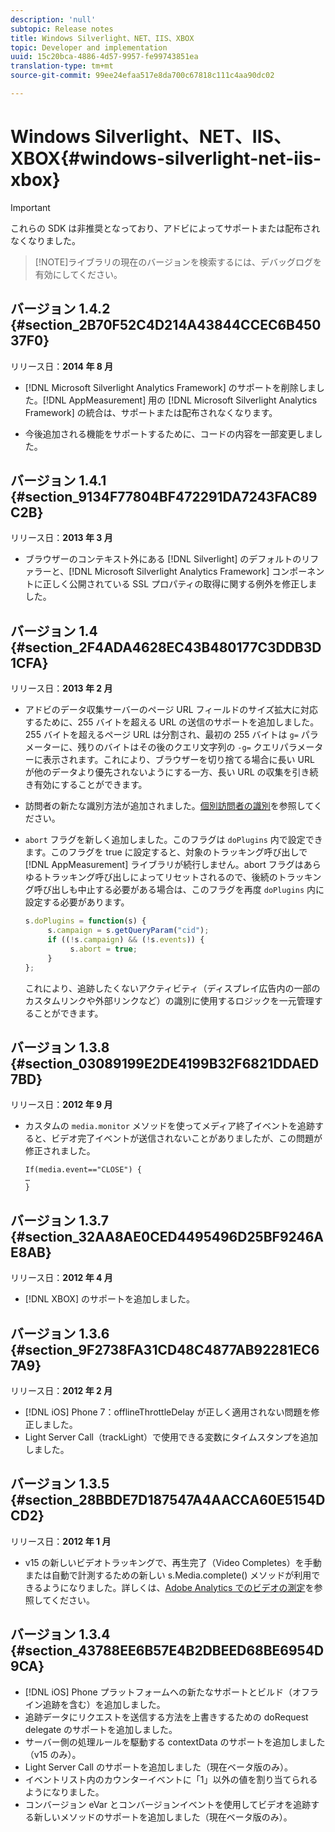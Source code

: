 ```yaml
---
description: 'null'
subtopic: Release notes
title: Windows Silverlight、NET、IIS、XBOX
topic: Developer and implementation
uuid: 15c20bca-4886-4d57-9957-fe99743851ea
translation-type: tm+mt
source-git-commit: 99ee24efaa517e8da700c67818c111c4aa90dc02

---
```



# Windows Silverlight、NET、IIS、XBOX{#windows-silverlight-net-iis-xbox}

>[!IMPORTANT]
>
>これらの SDK は非推奨となっており、アドビによってサポートまたは配布されなくなりました。

> [!NOTE]ライブラリの現在のバージョンを検索するには、デバッグログを有効にしてください。

## バージョン 1.4.2 {#section_2B70F52C4D214A43844CCEC6B45037F0}

リリース日：**2014 年 8 月**

* [!DNL Microsoft Silverlight Analytics Framework] のサポートを削除しました。[!DNL AppMeasurement] 用の [!DNL Microsoft Silverlight Analytics Framework] の統合は、サポートまたは配布されなくなります。

* 今後追加される機能をサポートするために、コードの内容を一部変更しました。

## バージョン 1.4.1 {#section_9134F77804BF472291DA7243FAC89C2B}

リリース日：**2013 年 3 月**

* ブラウザーのコンテキスト外にある [!DNL Silverlight] のデフォルトのリファラーと、[!DNL Microsoft Silverlight Analytics Framework] コンポーネントに正しく公開されている SSL プロパティの取得に関する例外を修正しました。

## バージョン 1.4 {#section_2F4ADA4628EC43B480177C3DDB3D1CFA}

リリース日：**2013 年 2 月**

* アドビのデータ収集サーバーのページ URL フィールドのサイズ拡大に対応するために、255 バイトを超える URL の送信のサポートを追加しました。255 バイトを超えるページ URL は分割され、最初の 255 バイトは `g=` パラメーターに、残りのバイトはその後のクエリ文字列の `-g=` クエリパラメーターに表示されます。これにより、ブラウザーを切り捨てる場合に長い URL が他のデータより優先されないようにする一方、長い URL の収集を引き続き有効にすることができます。

* 訪問者の新たな識別方法が追加されました。[個別訪問者の識別](https://marketing.adobe.com/resources/help/en_US/sc/implement/c_identifying_unique_visitors.html)を参照してください。
* `abort` フラグを新しく追加しました。このフラグは `doPlugins` 内で設定できます。このフラグを true に設定すると、対象のトラッキング呼び出しで [!DNL AppMeasurement] ライブラリが続行しません。abort フラグはあらゆるトラッキング呼び出しによってリセットされるので、後続のトラッキング呼び出しも中止する必要がある場合は、このフラグを再度 `doPlugins` 内に設定する必要があります。

   ```js
   s.doPlugins = function(s) { 
        s.campaign = s.getQueryParam("cid"); 
        if ((!s.campaign) && (!s.events)) { 
             s.abort = true; 
        } 
   };
   ```

   これにより、追跡したくないアクティビティ（ディスプレイ広告内の一部のカスタムリンクや外部リンクなど）の識別に使用するロジックを一元管理することができます。

## バージョン 1.3.8 {#section_03089199E2DE4199B32F6821DDAED7BD}

リリース日：**2012 年 9 月**

* カスタムの `media.monitor` メソッドを使ってメディア終了イベントを追跡すると、ビデオ完了イベントが送信されないことがありましたが、この問題が修正されました。

   ```
   If(media.event=="CLOSE") { 
   … 
   } 
   ```

## バージョン 1.3.7 {#section_32AA8AE0CED4495496D25BF9246AE8AB}

リリース日：**2012 年 4 月**

*  [!DNL XBOX] のサポートを追加しました。

## バージョン 1.3.6 {#section_9F2738FA31CD48C4877AB92281EC67A9}

リリース日：**2012 年 2 月**

* [!DNL iOS] Phone 7：offlineThrottleDelay が正しく適用されない問題を修正しました。
* Light Server Call（trackLight）で使用できる変数にタイムスタンプを追加しました。

## バージョン 1.3.5 {#section_28BBDE7D187547A4AACCA60E5154DCD2}

リリース日：**2012 年 1 月**

* v15 の新しいビデオトラッキングで、再生完了（Video Completes）を手動または自動で計測するための新しい s.Media.complete() メソッドが利用できるようになりました。詳しくは、[Adobe Analytics でのビデオの測定](https://marketing.adobe.com/resources/help/en_US/sc/appmeasurement/video/index.html)を参照してください。

## バージョン 1.3.4 {#section_43788EE6B57E4B2DBEED68BE6954D9CA}

* [!DNL iOS] Phone プラットフォームへの新たなサポートとビルド（オフライン追跡を含む）を追加しました。
* 追跡データにリクエストを送信する方法を上書きするための doRequest delegate のサポートを追加しました。
* サーバー側の処理ルールを駆動する contextData のサポートを追加しました（v15 のみ）。
* Light Server Call のサポートを追加しました（現在ベータ版のみ）。
* イベントリスト内のカウンターイベントに「1」以外の値を割り当てられるようになりました。
* コンバージョン eVar とコンバージョンイベントを使用してビデオを追跡する新しいメソッドのサポートを追加しました（現在ベータ版のみ）。

